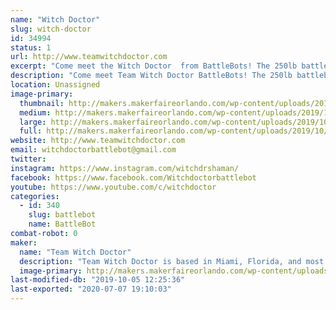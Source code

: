 ```yaml
---
name: "Witch Doctor"
slug: witch-doctor
id: 34994
status: 1
url: http://www.teamwitchdoctor.com
excerpt: "Come meet the Witch Doctor  from BattleBots! The 250lb battlebot will be showing off its battle scars while Andrea, Mike, and Paul will be available for questions throughout the day."
description: "Come meet Team Witch Doctor BattleBots! The 250lb battlebot  will be showing off its battle scars while Andrea, Mike, and Paul will be available for questions throughout the weekend."
location: Unassigned
image-primary:
  thumbnail: http://makers.makerfaireorlando.com/wp-content/uploads/2019/10/Witch-Doctor-Team-S2019-150x150.jpg
  medium: http://makers.makerfaireorlando.com/wp-content/uploads/2019/10/Witch-Doctor-Team-S2019-300x200.jpg
  large: http://makers.makerfaireorlando.com/wp-content/uploads/2019/10/Witch-Doctor-Team-S2019-1024x683.jpg
  full: http://makers.makerfaireorlando.com/wp-content/uploads/2019/10/Witch-Doctor-Team-S2019.jpg
website: http://www.teamwitchdoctor.com
email: witchdoctorbattlebot@gmail.com
twitter: 
instagram: https://www.instagram.com/witchdrshaman/
facebook: https://www.facebook.com/Witchdoctorbattlebot
youtube: https://www.youtube.com/c/witchdoctor
categories:
  - id: 340
    slug: battlebot
    name: BattleBot
combat-robot: 0
maker:
  name: "Team Witch Doctor"
  description: "Team Witch Doctor is based in Miami, Florida, and most recently competed in BattleBots on ABC with their multi-bot Witch Doctor and Shaman. The team has been competing combat robots ranging from 150 grams to 250 pounds for the last 10+ years."
  image-primary: http://makers.makerfaireorlando.com/wp-content/uploads/2019/07/Witch-Doctor-Team-S2019-1024x683.jpg
last-modified-db: "2019-10-05 12:25:36"
last-exported: "2020-07-07 19:10:03"
---
```

